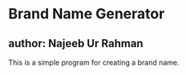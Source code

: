 # Brand Name Generator
## author: Najeeb Ur Rahman
This is a simple program for creating a brand name.
